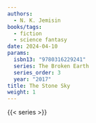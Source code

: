 ```yaml
---
authors:
  - N. K. Jemisin
books/tags:
  - fiction
  - science fantasy
date: 2024-04-10
params:
  isbn13: "9780316229241"
  series: The Broken Earth
  series_order: 3
  year: "2017"
title: The Stone Sky
weight: 1
---
```


<!--more-->

{{< series >}}